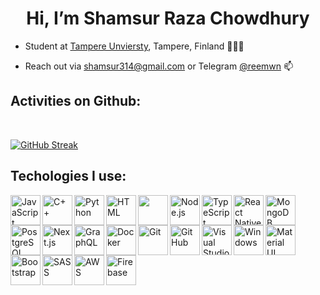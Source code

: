 <h1 align='center'> Hi, I’m Shamsur Raza Chowdhury </h1>

- Student at [Tampere Unviersty](https://www.tuni.fi/en), Tampere, Finland 🧑🏽‍🎓

- Reach out via shamsur314@gmail.com or Telegram [@reemwn](https://t.me/reemwn) 📫

## Activities on Github:

<br/>

[![GitHub Streak](http://github-readme-streak-stats.herokuapp.com?user=shamsch&theme=dark&date_format=M%20j%5B%2C%20Y%5D)](https://git.io/streak-stats)

## Techologies I use:

<div> 
  <!-- javascript logo -->
    <img src="https://img.icons8.com/color/48/000000/javascript.png" alt="JavaScript" align="left" width="48" height="48">
    <!-- c++ logo -->
    <img src="https://img.icons8.com/color/48/000000/c-plus-plus.png" alt="C++" align="left" width="48" height="48">
    <!-- python logo -->
    <img src="https://img.icons8.com/color/48/000000/python.png" alt="Python" align="left" width="48" height="48">
    <!-- html logo -->
    <img src="https://img.icons8.com/color/48/000000/html-5.png" alt="HTML" align="left" width="48" height="48">
    <!-- react logo -->
    <img src="https://img.icons8.com/plasticine/344/react.png" align="left" width="48" height="48">
    <!-- node logo -->
    <img src="https://img.icons8.com/color/48/000000/nodejs.png" alt="Node.js" align="left" width="48" height="48">
    <!-- typescript logo -->
    <img src="https://img.icons8.com/color/48/000000/typescript.png" alt="TypeScript" align="left" width="48" height="48">  
    <!-- react native logo-->
    <img src="https://img.icons8.com/dusk/344/react.png" alt="React Native" align="left" width="48" height="48">
    <!-- mongo db logo-->
    <img src="https://img.icons8.com/color/48/000000/mongodb.png" alt="MongoDB" align="left" width="48" height="48">
    <!-- postgresql logo-->
    <img src="https://img.icons8.com/color/48/000000/postgresql.png" alt="PostgreSQL" align="left" width="48" height="48">
    <!-- next js logo-->
    <img src="https://img.icons8.com/color/48/000000/nextjs.png" alt="Next.js" align="left" width="48" height="48">
    <!-- graphql logo-->
    <img src="https://img.icons8.com/color/48/000000/graphql.png" alt="GraphQL" align="left" width="48" height="48">
    <!-- docker logo-->
    <img src="https://img.icons8.com/color/48/000000/docker.png" alt="Docker" align="left" width="48" height="48">
    <!-- git logo-->
    <img src="https://img.icons8.com/color/48/000000/git.png" alt="Git" align="left" width="48" height="48">
    <!-- github logo-->
    <img src="https://img.icons8.com/color/48/000000/github.png" alt="GitHub" align="left" width="48" height="48">
    <!-- visual studio code logo-->
    <img src="https://img.icons8.com/color/344/visual-studio-code-2019.png" alt="Visual Studio Code" align="left" width="48" height="48">
    <!-- windows logo-->
    <img src="https://img.icons8.com/color/48/000000/windows-10.png" alt="Windows" align="left" width="48" height="48">
    <!-- materialui logo-->
    <img src="https://img.icons8.com/color/48/000000/material-ui.png" alt="Material UI" align="left" width="48" height="48">
    <!-- bootstrap logo-->
    <img src="https://img.icons8.com/color/48/000000/bootstrap.png" alt="Bootstrap" align="left" width="48" height="48">
    <!-- scss logo-->
    <img src="https://img.icons8.com/color/48/000000/sass.png" alt="SASS" align="left" width="48" height="48">
    <!-- aws logo-->
    <img src="https://img.icons8.com/color/48/000000/amazon-web-services.png" alt="AWS" align="left" width="48" height="48">
    <!-- firebase logo-->
    <img src="https://img.icons8.com/color/48/000000/firebase.png" alt="Firebase" align="left" width="48" height="48">
</div>

<br/>

<!---
shamsch/shamsch is a ✨ special ✨ repository because its `README.md` (this file) appears on your GitHub profile.
You can click the Preview link to take a look at your changes.
--->
